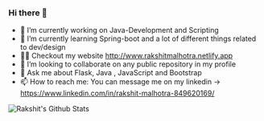 ### Hi there 👋


<!--
**Raks-coder/Raks-coder** is a ✨ _special_ ✨ repository because its `README.md` (this file) appears on your GitHub profile.
-->

- 🔭 I’m currently working on Java-Development and Scripting
- 🌱 I’m currently learning Spring-boot and a lot of different things related to dev/design
- :man_technologist: Checkout my website http://www.rakshitmalhotra.netlify.app
- 👯 I’m looking to collaborate on any public repository in my profile
- 💬 Ask me about Flask, Java , JavaScript and Bootstrap
- 📫 How to reach me: You can message me on my linkedin -> https://www.linkedin.com/in/rakshit-malhotra-849620169/

![Rakshit's Github Stats](https://github-readme-stats.vercel.app/api?username=Raks-coder&count_private=true&show_icons=true&theme=radical)


